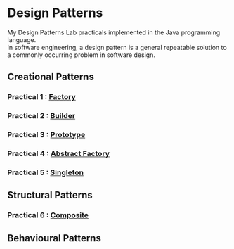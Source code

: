 # Design Patterns

My Design Patterns Lab practicals implemented in the Java programming language. \
In software engineering, a design pattern is a general repeatable solution to a commonly occurring problem in software design.

## Creational Patterns

### Practical 1 : [Factory ](https://github.com/aryanranderiya/Design-Patterns-in-Java/tree/main/Pr1%20Factory)

### Practical 2 : [Builder ](https://github.com/aryanranderiya/Design-Patterns-in-Java/tree/main/Pr2%20Builder)

### Practical 3 : [Prototype ](https://github.com/aryanranderiya/Design-Patterns-in-Java/tree/main/Pr3%20Prototype)

### Practical 4 : [Abstract Factory ](https://github.com/aryanranderiya/Design-Patterns-in-Java/tree/main/Pr4%20Abstract%20Factory)

### Practical 5 : [Singleton ](https://github.com/aryanranderiya/Design-Patterns-in-Java/tree/main/Pr5%20Singleton)

## Structural Patterns

### Practical 6 : [Composite ](https://github.com/aryanranderiya/Design-Patterns-in-Java/tree/main/Pr1%20Factory)

## Behavioural Patterns
